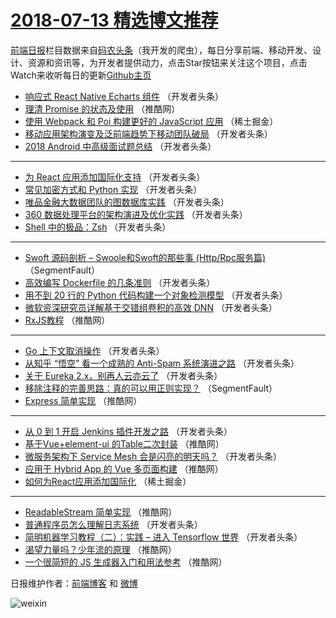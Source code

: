 # [2018-07-13 精选博文推荐](https://toutiao.qdkfweb.cn/date/2018/07/13)

[前端日报](https://qdkfweb.cn/c/news)栏目数据来自[码农头条](https://toutiao.qdkfweb.cn/)（我开发的爬虫），每日分享前端、移动开发、设计、资源和资讯等，为开发者提供动力，点击Star按钮来关注这个项目，点击Watch来收听每日的更新[Github主页](https://github.com/kujian/frontendDaily)
* [响应式 React Native Echarts 组件](https://toutiao.qdkfweb.cn/79957.html) （开发者头条）
* [理清 Promise 的状态及使用](https://toutiao.qdkfweb.cn/79991.html) （推酷网）
* [使用 Webpack 和 Poi 构建更好的 JavaScript 应用](https://toutiao.qdkfweb.cn/79940.html) （稀土掘金）
* [移动应用架构演变及泛前端趋势下移动团队破局](https://toutiao.qdkfweb.cn/79951.html) （开发者头条）
* [2018 Android 中高级面试题总结](https://toutiao.qdkfweb.cn/79962.html) （开发者头条）

***
* [为 React 应用添加国际化支持](https://toutiao.qdkfweb.cn/79955.html) （开发者头条）
* [常见加密方式和 Python 实现](https://toutiao.qdkfweb.cn/79948.html) （开发者头条）
* [唯品金融大数据团队的图数据库实践](https://toutiao.qdkfweb.cn/79950.html) （开发者头条）
* [360 数据处理平台的架构演进及优化实践](https://toutiao.qdkfweb.cn/79952.html) （开发者头条）
* [Shell 中的极品：Zsh](https://toutiao.qdkfweb.cn/79946.html) （开发者头条）

***
* [Swoft 源码剖析 &#8211; Swoole和Swoft的那些事 (Http/Rpc服务篇)](https://toutiao.qdkfweb.cn/79939.html) （SegmentFault）
* [高效编写 Dockerfile 的几条准则](https://toutiao.qdkfweb.cn/79945.html) （开发者头条）
* [用不到 20 行的 Python 代码构建一个对象检测模型](https://toutiao.qdkfweb.cn/79958.html) （开发者头条）
* [微软资深研究员详解基于交错组卷积的高效 DNN](https://toutiao.qdkfweb.cn/79959.html) （开发者头条）
* [RxJS教程](https://toutiao.qdkfweb.cn/79990.html) （推酷网）

***
* [Go 上下文取消操作](https://toutiao.qdkfweb.cn/79949.html) （开发者头条）
* [从知乎 “悟空” 看一个成熟的 Anti-Spam 系统演进之路](https://toutiao.qdkfweb.cn/79960.html) （开发者头条）
* [关于 Eureka 2.x，别再人云亦云了](https://toutiao.qdkfweb.cn/79961.html) （开发者头条）
* [移除注释的完善思路：真的可以用正则实现？](https://toutiao.qdkfweb.cn/79938.html) （SegmentFault）
* [Express 简单实现](https://toutiao.qdkfweb.cn/79983.html) （推酷网）

***
* [从 0 到 1 开启 Jenkins 插件开发之路](https://toutiao.qdkfweb.cn/79953.html) （开发者头条）
* [基于Vue+element-ui 的Table二次封装](https://toutiao.qdkfweb.cn/79986.html) （推酷网）
* [微服务架构下 Service Mesh 会是闪亮的明天吗？](https://toutiao.qdkfweb.cn/79954.html) （开发者头条）
* [应用于 Hybrid App 的 Vue 多页面构建](https://toutiao.qdkfweb.cn/79984.html) （推酷网）
* [如何为React应用添加国际化](https://toutiao.qdkfweb.cn/79941.html) （稀土掘金）

***
* [ReadableStream 简单实现](https://toutiao.qdkfweb.cn/79985.html) （推酷网）
* [普通程序员怎么理解日志系统](https://toutiao.qdkfweb.cn/79944.html) （开发者头条）
* [简明机器学习教程（二）：实践 &#8211; 进入 Tensorflow 世界](https://toutiao.qdkfweb.cn/79956.html) （开发者头条）
* [渴望力量吗？少年流的原理](https://toutiao.qdkfweb.cn/79987.html) （推酷网）
* [一个很简短的 JS 生成器入门和用法参考](https://toutiao.qdkfweb.cn/79988.html) （推酷网）

日报维护作者：[前端博客](https://qdkfweb.cn/) 和 [微博](https://qdkfweb.cn/go/weibo)

![weixin](https://user-images.githubusercontent.com/3055447/38468989-651132ac-3b80-11e8-8e6b-15122322a9d7.png)